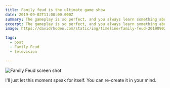 ```yaml
---
title: Family feud is the ultimate game show
date: 2019-09-02T11:00:00.000Z
summary: The gameplay is so perfect, and you always learn something about human nature.
excerpt: The gameplay is so perfect, and you always learn something about human nature.
image: https://davidrhoden.com/static/img/timeline/family-feud-20190902.jpg

tags:
  - post 
  - Family Feud
  - television

---
```


![Family Feud screen shot](/static/img/timeline/family-feud-20190902.jpg "Family Feud screen shot")

I'll just let this moment speak for itself. You can re-create it in your mind.